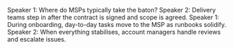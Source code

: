 Speaker 1: Where do MSPs typically take the baton?
Speaker 2: Delivery teams step in after the contract is signed and scope is agreed.
Speaker 1: During onboarding, day-to-day tasks move to the MSP as runbooks solidify.
Speaker 2: When everything stabilises, account managers handle reviews and escalate issues.
